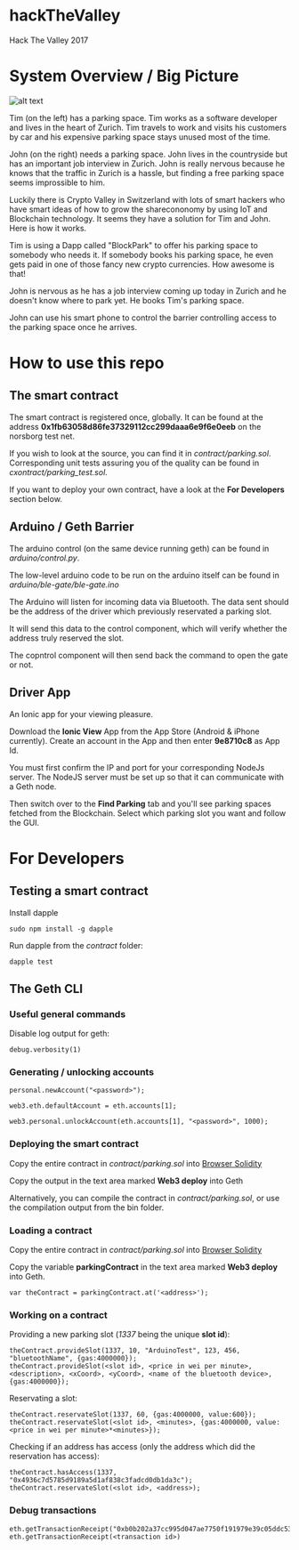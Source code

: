 # hackTheValley
Hack The Valley 2017

# System Overview / Big Picture

![alt text](https://github.com/florian-besser/hackTheValley/blob/master/IMG_0322.JPG "Overview")

Tim (on the left) has a parking space. Tim works as a software developer and lives in the heart of Zurich. Tim travels to work and visits his customers by car and his expensive parking space stays unused most of the time.

John (on the right) needs a parking space. John lives in the countryside but has an important job interview in Zurich. John is really nervous because he knows that the traffic in Zurich is a hassle, but finding a free parking space seems improssible to him.

Luckily there is Crypto Valley in Switzerland with lots of smart hackers who have smart ideas of how to grow the sharecononomy by using IoT and Blockchain technology. It seems they have a solution for Tim and John. Here is how it works.

Tim is using a Dapp called "BlockPark" to offer his parking space to somebody who needs it. If somebody books his parking space, he even gets paid in one of those fancy new crypto currencies. How awesome is that!

John is nervous as he has a job interview coming up today in Zurich and he doesn't know where to park yet. He books Tim's parking space.

John can use his smart phone to control the barrier controlling access to the parking space once he arrives.

# How to use this repo

## The smart contract

The smart contract is registered once, globally. It can be found at the address **0x1fb63058d86fe37329112cc299daaa6e9f6e0eeb** on the norsborg test net.

If you wish to look at the source, you can find it in *contract/parking.sol*. Corresponding unit tests assuring you of the quality can be found in *cxontract/parking_test.sol*.

If you want to deploy your own contract, have a look at the **For Developers** section below.

## Arduino / Geth Barrier

The arduino control (on the same device running geth) can be found in *arduino/control.py*.

The low-level arduino code to be run on the arduino itself can be found in *arduino/ble-gate/ble-gate.ino*

The Arduino will listen for incoming data via Bluetooth. The data sent should be the address of the driver which previously reservated a parking slot. 

It will send this data to the control component, which will verify whether the address truly reserved the slot.

The copntrol component will then send back the command to open the gate or not.

## Driver App

An Ionic app for your viewing pleasure.

Download the **Ionic View** App from the App Store (Android & iPhone currently). Create an account in the App and then enter **9e8710c8** as App Id.

You must first confirm the IP and port for your corresponding NodeJs server. The NodeJS server must be set up so that it can communicate with a Geth node.

Then switch over to the **Find Parking** tab and you'll see parking spaces fetched from the Blockchain. Select which parking slot you want and follow the GUI.

# For Developers

## Testing a smart contract

Install dapple
```
sudo npm install -g dapple
```
Run dapple from the *contract* folder:
```
dapple test
```

## The Geth CLI

### Useful general commands

Disable log output for geth:
```
debug.verbosity(1)
```

### Generating / unlocking accounts
```
personal.newAccount("<password>");

web3.eth.defaultAccount = eth.accounts[1];

web3.personal.unlockAccount(eth.accounts[1], "<password>", 1000);
```
### Deploying the smart contract

Copy the entire contract in *contract/parking.sol* into [Browser Solidity](https://ethereum.github.io/browser-solidity/#version=soljson-v0.4.8+commit.60cc1668.js)

Copy the output in the text area marked **Web3 deploy** into Geth

Alternatively, you can compile the contract in *contract/parking.sol*, or use the compilation output from the bin folder.

### Loading a contract 

Copy the entire contract in *contract/parking.sol* into [Browser Solidity](https://ethereum.github.io/browser-solidity/#version=soljson-v0.4.8+commit.60cc1668.js)

Copy the variable **parkingContract** in the text area marked **Web3 deploy** into Geth.
```
var theContract = parkingContract.at('<address>');
```
### Working on a contract
Providing a new parking slot (*1337* being the unique **slot id**):
```
theContract.provideSlot(1337, 10, "ArduinoTest", 123, 456, "bluetoothName", {gas:4000000});
theContract.provideSlot(<slot id>, <price in wei per minute>, <description>, <xCoord>, <yCoord>, <name of the bluetooth device>, {gas:4000000});
```
Reservating a slot:
```
theContract.reservateSlot(1337, 60, {gas:4000000, value:600});
theContract.reservateSlot(<slot id>, <minutes>, {gas:4000000, value:<price in wei per minute>*<minutes>});
```
Checking if an address has access (only the address which did the reservation has access):
```
theContract.hasAccess(1337, "0x4936c7d5785d9189a5d1af838c3fadcd0db1da3c");
theContract.reservateSlot(<slot id>, <address>);
```
### Debug transactions
```
eth.getTransactionReceipt("0xb0b202a37cc995d047ae7750f191979e39c05ddc53386e4d1a705bfd867003bf")
eth.getTransactionReceipt(<transaction id>)
```